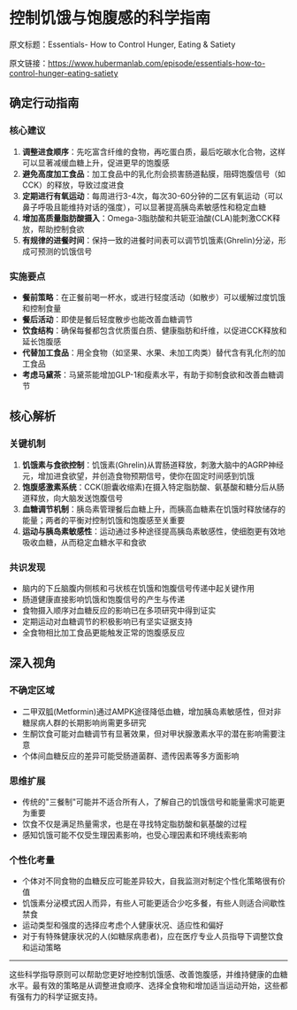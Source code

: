 # 控制饥饿与饱腹感的科学指南

原文标题：Essentials- How to Control Hunger, Eating & Satiety

原文链接：https://www.hubermanlab.com/episode/essentials-how-to-control-hunger-eating-satiety

## 确定行动指南

### 核心建议
1. **调整进食顺序**：先吃富含纤维的食物，再吃蛋白质，最后吃碳水化合物，这样可以显著减缓血糖上升，促进更早的饱腹感
2. **避免高度加工食品**：加工食品中的乳化剂会损害肠道黏膜，阻碍饱腹信号（如CCK）的释放，导致过度进食
3. **定期进行有氧运动**：每周进行3-4次，每次30-60分钟的二区有氧运动（可以鼻子呼吸且能维持对话的强度），可以显著提高胰岛素敏感性和稳定血糖
4. **增加高质量脂肪酸摄入**：Omega-3脂肪酸和共轭亚油酸(CLA)能刺激CCK释放，帮助控制食欲
5. **有规律的进餐时间**：保持一致的进餐时间表可以调节饥饿素(Ghrelin)分泌，形成可预测的饥饿信号

### 实施要点
- **餐前策略**：在正餐前喝一杯水，或进行轻度活动（如散步）可以缓解过度饥饿和控制食量
- **餐后活动**：即使是餐后轻度散步也能改善血糖调节
- **饮食结构**：确保每餐都包含优质蛋白质、健康脂肪和纤维，以促进CCK释放和延长饱腹感
- **代替加工食品**：用全食物（如坚果、水果、未加工肉类）替代含有乳化剂的加工食品
- **考虑马黛茶**：马黛茶能增加GLP-1和瘦素水平，有助于抑制食欲和改善血糖调节

## 核心解析

### 关键机制
1. **饥饿素与食欲控制**：饥饿素(Ghrelin)从胃肠道释放，刺激大脑中的AGRP神经元，增加进食欲望，并创造食物预期信号，使你在固定时间感到饥饿
2. **饱腹感激素系统**：CCK(胆囊收缩素)在摄入特定脂肪酸、氨基酸和糖分后从肠道释放，向大脑发送饱腹信号
3. **血糖调节机制**：胰岛素管理餐后血糖上升，而胰高血糖素在饥饿时释放储存的能量；两者的平衡对控制饥饿和饱腹感至关重要
4. **运动与胰岛素敏感性**：运动通过多种途径提高胰岛素敏感性，使细胞更有效地吸收血糖，从而稳定血糖水平和食欲

### 共识发现
- 脑内的下丘脑腹内侧核和弓状核在饥饿和饱腹信号传递中起关键作用
- 肠道健康直接影响饥饿和饱腹信号的产生与传递
- 食物摄入顺序对血糖反应的影响已在多项研究中得到证实
- 定期运动对血糖调节的积极影响已有坚实证据支持
- 全食物相比加工食品更能触发正常的饱腹感反应

## 深入视角

### 不确定区域
- 二甲双胍(Metformin)通过AMPK途径降低血糖，增加胰岛素敏感性，但对非糖尿病人群的长期影响尚需更多研究
- 生酮饮食可能对血糖调节有显著效果，但对甲状腺激素水平的潜在影响需要注意
- 个体间血糖反应的差异可能受肠道菌群、遗传因素等多方面影响

### 思维扩展
- 传统的"三餐制"可能并不适合所有人，了解自己的饥饿信号和能量需求可能更为重要
- 饮食不仅是满足热量需求，也是在寻找特定脂肪酸和氨基酸的过程
- 感知饥饿可能不仅受生理因素影响，也受心理因素和环境线索影响

### 个性化考量
- 个体对不同食物的血糖反应可能差异较大，自我监测对制定个性化策略很有价值
- 饥饿素分泌模式因人而异，有些人可能更适合少吃多餐，有些人则适合间歇性禁食
- 运动类型和强度的选择应考虑个人健康状况、适应性和偏好
- 对于有特殊健康状况的人(如糖尿病患者)，应在医疗专业人员指导下调整饮食和运动策略

---

这些科学指导原则可以帮助您更好地控制饥饿感、改善饱腹感，并维持健康的血糖水平。最有效的策略是从调整进食顺序、选择全食物和增加适当运动开始，这些都有强有力的科学证据支持。

